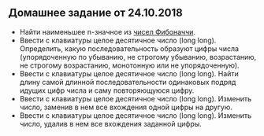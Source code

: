 ## Домашнее задание от 24.10.2018

- Найти наименьшее n-значное из [чисел Фибоначчи](https://ru.wikipedia.org/wiki/%D0%A7%D0%B8%D1%81%D0%BB%D0%B0_%D0%A4%D0%B8%D0%B1%D0%BE%D0%BD%D0%B0%D1%87%D1%87%D0%B8).
- Ввести с клавиатуры целое десятичное число (long long). Определить, какую последовательность образуют цифры числа (упорядоченную по убыванию, не строгому убыванию, возрастанию, не строгому возрастанию, монотонную или не упорядоченную).
- Ввести с клавиатуры целое десятичное число (long long). Найти длину самой длинной последовательности одинаковых подряд идущих цифр числа и саму повторяющуюся цифру.
- Ввести с клавиатуры целое десятичное число (long long). Изменить число, заменив в нем все вхождения одной цифры на другую.
- Ввести с клавиатуры целое десятичное число (long long). Изменить число, удалив в нем все вхождения заданной цифры.
